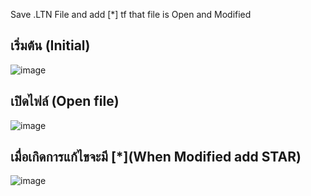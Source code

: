Save .LTN File and add [*] tf that file is Open and Modified
## เริ่มต้น (Initial)
![image](https://user-images.githubusercontent.com/81642936/154830575-42adb1a2-ffef-4246-a734-1a9b90a6e3b5.png)
## เปิดไฟล์ (Open file)
![image](https://user-images.githubusercontent.com/81642936/154830603-283b521b-39b2-48f8-aa8e-3eeb1d258259.png)
## เมื่อเกิดการแก้ไขจะมี [*](When Modified add STAR)
![image](https://user-images.githubusercontent.com/81642936/154830622-21800866-7a3e-4853-ae75-1f7393c9b876.png)
